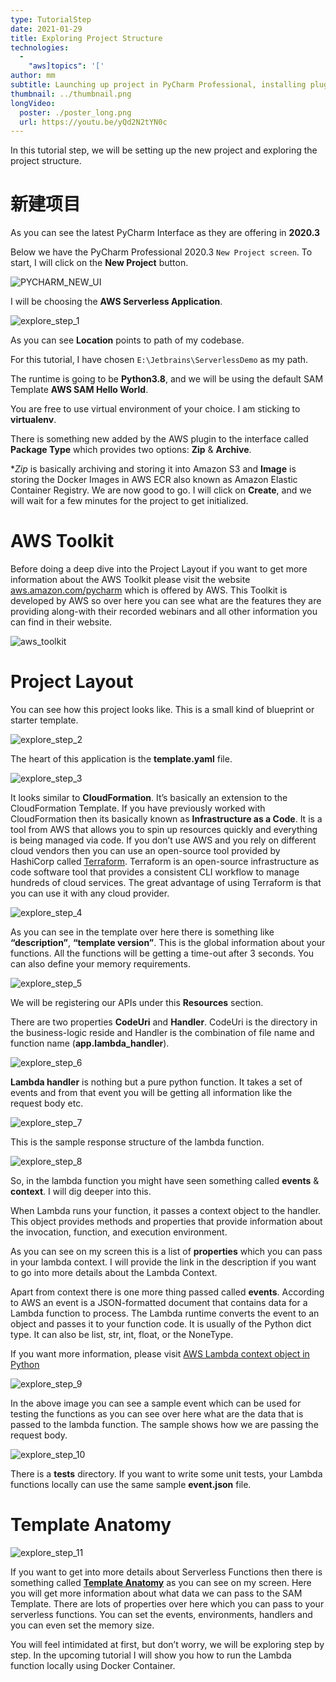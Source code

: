 ```yaml
---
type: TutorialStep
date: 2021-01-29
title: Exploring Project Structure
technologies:
  - 
    "aws]topics": '['
author: mm
subtitle: Launching up project in PyCharm Professional, installing plugin and exploring the project layout.
thumbnail: ../thumbnail.png
longVideo:
  poster: ./poster_long.png
  url: https://youtu.be/yQd2N2tYN0c
---
```


In this tutorial step, we will be setting up the new project and exploring the project structure.

# 新建项目

As you can see the latest PyCharm Interface as they are offering in **2020.3**

Below we have the PyCharm Professional 2020.3 `New Project screen`. To start, I will click on the **New Project** button.

![PYCHARM_NEW_UI](./pycharm_ui_interface.png)

I will be choosing the **AWS Serverless Application**.

![explore_step_1](./steps/step1.png)

As you can see **Location** points to path of my codebase.

For this tutorial, I have chosen `E:\Jetbrains\ServerlessDemo` as my path.

The runtime is going to be **Python3.8**, and we will be using the default SAM Template **AWS SAM Hello World**.

You are free to use virtual environment of your choice. I am sticking to **virtualenv**.

There is something new added by the AWS plugin to the interface called **Package Type** which provides two options: **Zip** & **Archive**.

**Zip* is basically archiving and storing it into Amazon S3 and **Image** is storing the Docker Images in AWS ECR also known as Amazon Elastic Container Registry. We are now good to go. I will click on **Create**, and we will wait for a few minutes for the project to get initialized.


# AWS Toolkit

Before doing a deep dive into the Project Layout if you want to get more information about the AWS Toolkit please visit the website [aws.amazon.com/pycharm](https://aws.amazon.com/pycharm/) which is offered by AWS. This Toolkit is developed by AWS so over here you can see what are the features they are providing along-with their recorded webinars and all other information you can find in their website.

![aws_toolkit](./aws_toolkit.png)


# Project Layout

You can see how this project looks like. This is a small kind of blueprint or starter template.


![explore_step_2](./steps/step2.png)

The heart of this application is the **template.yaml** file.

![explore_step_3](./steps/step3.png)

It looks similar to **CloudFormation**. It’s basically an extension to the CloudFormation Template. If you have previously worked with CloudFormation then its basically known as **Infrastructure as a Code**. It is a tool from AWS that allows you to spin up resources quickly and everything is being managed via code. If you don’t use AWS and you rely on different cloud vendors then you can use an open-source tool provided by HashiCorp called [Terraform](https://www.terraform.io/). Terraform is an open-source infrastructure as code software tool that provides a consistent CLI workflow to manage hundreds of cloud services. The great advantage of using Terraform is that you can use it with any cloud provider.


![explore_step_4](./steps/step4.png)

As you can see in the template over here there is something like **“description”**, **“template version”**. This is the global information about your functions. All the functions will be getting a time-out after 3 seconds. You can also define your memory requirements.


![explore_step_5](./steps/step5.png)

We will be registering our APIs under this **Resources** section.

There are two properties **CodeUri** and **Handler**. CodeUri is the directory in the business-logic reside and Handler is the combination of file name and function name (**app.lambda_handler**).


![explore_step_6](./steps/step6.png)

**Lambda handler** is nothing but a pure python function. It takes a set of events and from that event you will be getting all information like the request body etc.


![explore_step_7](./steps/step7.png)

This is the sample response structure of the lambda function.


![explore_step_8](./steps/step8.png)

So, in the lambda function you might have seen something called **events** & **context**. I will dig deeper into this.

When Lambda runs your function, it passes a context object to the handler. This object provides methods and properties that provide information about the invocation, function, and execution environment.

As you can see on my screen this is a list of **properties** which you can pass in your lambda context. I will provide the link in the description if you want to go into more details about the Lambda Context.


Apart from context there is one more thing passed called **events**. According to AWS an event is a JSON-formatted document that contains data for a Lambda function to process. The Lambda runtime converts the event to an object and passes it to your function code. It is usually of the Python dict type. It can also be list, str, int, float, or the NoneType.


If you want more information, please visit [AWS Lambda context object in Python](https://docs.aws.amazon.com/lambda/latest/dg/python-context.html)

![explore_step_9](./steps/step9.png)

In the above image you can see a sample event which can be used for testing the functions as you can see over here what are the data that is passed to the lambda function. The sample shows how we are passing the request body.

![explore_step_10](./steps/step10.png)

There is a **tests** directory. If you want to write some unit tests, your Lambda functions locally can use the same sample **event.json** file.


# Template Anatomy

![explore_step_11](./steps/step11.png)

If you want to get into more details about Serverless Functions then there is something called **[Template Anatomy](https://docs.aws.amazon.com/AWSCloudFormation/latest/UserGuide/template-anatomy.html)** as you can see on my screen. Here you will get more information about what data we can pass to the SAM Template. There are lots of properties over here which you can pass to your serverless functions. You can set the events, environments, handlers and you can even set the memory size.

You will feel intimidated at first, but don’t worry, we will be exploring step by step. In the upcoming tutorial I will show you how to run the Lambda function locally using Docker Container.
